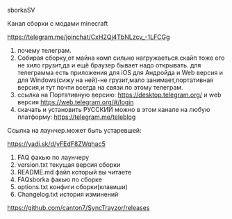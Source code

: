 sborkaSV

Канал сборки с модами minecraft

https://telegram.me/joinchat/CxH2Qj4TbNLzcv_-1LFCGg

1. почему телеграм.
2. Собирая сборку,от майна комп сильно нагружаеться.скайп тоже его не хило грузит,да и ещё браузер бывает надо открывать. для телеграмма есть приложения для iOS для Андройда и Web версия и для Windows(сижу на ней)-не грузит,мало занимает,портативная версия,и тут почти всегда на связи.по этому телеграм.
3. ссылка на Портативную версию: https://desktop.telegram.org/ и web версия https://web.telegram.org/#/login
4. скачать и установить РУССКИЙ можно в этом канале на любую платформу: https://telegram.me/teleblog

Ссылка на лаунчер.может быть устаревшей:

https://yadi.sk/d/yFEdF8ZWqhac5

1. FAQ факью по лаунчеру
2. version.txt текущая версия сборки
3. README.md файл который вы читаете
4. FAQsborka факью по сборке
5. options.txt конфиги сборки(клавиши)
6. Changelog.txt история изминений

https://github.com/canton7/SyncTrayzor/releases  
